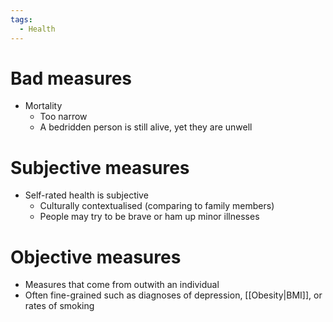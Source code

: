 ```yaml
---
tags:
  - Health
---
```

# Bad measures
- Mortality
	- Too narrow
	- A bedridden person is still alive, yet they are unwell

# Subjective measures
- Self-rated health is subjective
	- Culturally contextualised (comparing to family members)
	- People may try to be brave or ham up minor illnesses

# Objective measures
- Measures that come from outwith an individual
- Often fine-grained such as diagnoses of depression, [[Obesity|BMI]], or rates of smoking